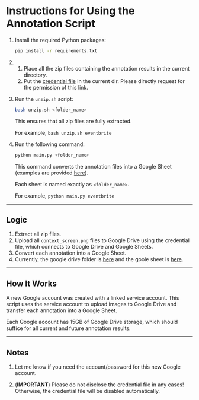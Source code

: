 # Instructions for Using the Annotation Script

1. Install the required Python packages:
    ```bash
    pip install -r requirements.txt
    ```

2. 
   1. Place all the zip files containing the annotation results in the current directory.
   2. Put the [credential file](https://drive.google.com/drive/u/3/folders/1SS7jzhF-OzVN1s0cgS7KREADbCzhaKoa) in the current dir. Please directly request for the permission of this link.

3. Run the `unzip.sh` script:
    ```bash
    bash unzip.sh <folder_name>
    ```
    This ensures that all zip files are fully extracted.

    For example, `bash unzip.sh eventbrite`

4. Run the following command:
    ```python
    python main.py <folder_name>
    ```
    This command converts the annotation files into a Google Sheet (examples are provided [here](https://docs.google.com/spreadsheets/d/1mF1dtMrjQbPpBmmUtwVh8x90oQEcpHU5qWR_A-ogtYo/edit?gid=1681197158#gid=1681197158)). 

    Each sheet is named exactly as `<folder_name>`.

    For example, `python main.py eventbrite`
---

## Logic

1. Extract all zip files.
2. Upload all `context_screen.png` files to Google Drive using the credential file, which connects to Google Drive and Google Sheets.
3. Convert each annotation into a Google Sheet.
4. Currently, the google drive folder is [here](https://drive.google.com/drive/u/3/folders/10_NHtdgp71iJytz3pIz8xdJWnpP7ROxW) and the goole sheet is [here](https://docs.google.com/spreadsheets/d/1mF1dtMrjQbPpBmmUtwVh8x90oQEcpHU5qWR_A-ogtYo/edit?gid=1681197158#gid=1681197158).

---

## How It Works

A new Google account was created with a linked service account. This script uses the service account to upload images to Google Drive and transfer each annotation into a Google Sheet.

Each Google account has 15GB of Google Drive storage, which should suffice for all current and future annotation results.

---

## Notes

1. Let me know if you need the account/password for this new Google account.

2. (**IMPORTANT**) Please do not disclose the credential file in any cases! Otherwise, the credential file will be disabled automatically.
